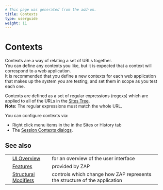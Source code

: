 ```yaml
---
# This page was generated from the add-on.
title: Contexts
type: userguide
weight: 11
---
```


# Contexts

Contexts are a way of relating a set of URLs together.  
You can define any contexts you like, but it is expected that a context will correspond to
a web application.  
It is recommended that you define a new contexts for each web application
that makes up the system you are testing, and set them in scope as you test each one.

Contexts are defined as a set of regular expressions (regexs) which are applied to all of the URLs in the
[Sites Tree](/docs/desktop/start/features/sitestree/).  
**Note:** The regular expressions must match the whole URL.

You can configure contexts via:

* Right click menu items in the in the Sites or History tab
* The [Session Contexts dialogs](/docs/desktop/ui/dialogs/session/contexts/).

## See also

|   |                                                                  |                                                                           |
|---|------------------------------------------------------------------|---------------------------------------------------------------------------|
|   | [UI Overview](/docs/desktop/ui/)                                 | for an overview of the user interface                                     |
|   | [Features](/docs/desktop/start/features/)                        | provided by ZAP                                                           |
|   | [Structural Modifiers](/docs/desktop/start/features/structmods/) | controls which change how ZAP represents the structure of the application |
